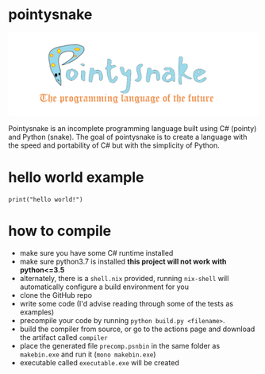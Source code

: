 # pointysnake

![pointysnake logo](pointysnake.png)

Pointysnake is an incomplete programming language built using C# (pointy) and Python (snake).  The goal of pointysnake is to create a language with the speed and portability of C# but with the simplicity of Python.

# hello world example
```
print("hello world!")
```

# how to compile

- make sure you have some C# runtime installed
- make sure python3.7 is installed **this project will not work with python<=3.5**
- alternately, there is a `shell.nix` provided, running `nix-shell` will automatically configure a build environment for you
- clone the GitHub repo
- write some code (I'd advise reading through some of the tests as examples)
- precompile your code by running `python build.py <filename>`.
- build the compiler from source, or go to the actions page and download the artifact called `compiler`
- place the generated file `precomp.psnbin` in the same folder as `makebin.exe` and run it (`mono makebin.exe`)
- executable called `executable.exe` will be created
